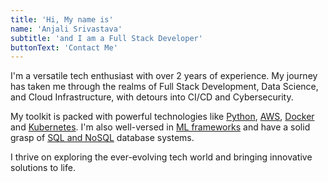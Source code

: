 ```yaml
---
title: 'Hi, My name is'
name: 'Anjali Srivastava'
subtitle: 'and I am a Full Stack Developer'
buttonText: 'Contact Me'
---
```



I'm a versatile tech enthusiast with over 2 years of experience. My journey has taken me through the realms of Full Stack Development, Data Science, and Cloud Infrastructure, with detours into CI/CD and Cybersecurity.

My toolkit is packed with powerful technologies like [Python](#), [AWS](#), [Docker](#) and  [Kubernetes](#). I'm also well-versed in [ML frameworks](#) and have a solid grasp of [SQL and NoSQL](#) database systems. 

I thrive on exploring the ever-evolving tech world and bringing innovative solutions to life.
